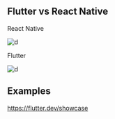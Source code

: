 
## Flutter vs React Native  

React Native
  
![d](https://img1.daumcdn.net/thumb/R1280x0/?scode=mtistory2&fname=https%3A%2F%2Fblog.kakaocdn.net%2Fdn%2FE6QKb%2Fbtqz7KwJN8k%2FGhIOkv1nTNae2PxTlo7N80%2Fimg.png)  
  

Flutter

![d](https://img1.daumcdn.net/thumb/R1280x0/?scode=mtistory2&fname=https%3A%2F%2Fblog.kakaocdn.net%2Fdn%2FcAL1ve%2Fbtqz8otgZMg%2F4IMrh95SLT0n6IBkEj3FW1%2Fimg.png)

## Examples  
  
https://flutter.dev/showcase